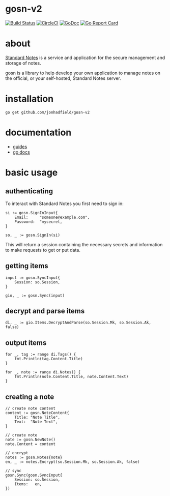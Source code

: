# gosn-v2
[![Build Status](https://www.travis-ci.org/jonhadfield/gosn-v2.svg?branch=master)](https://www.travis-ci.org/jonhadfield/gosn-v2) [![CircleCI](https://circleci.com/gh/jonhadfield/gosn-v2/tree/master.svg?style=svg)](https://circleci.com/gh/jonhadfield/gosn-v2/tree/master) [![GoDoc](https://img.shields.io/badge/godoc-reference-blue.svg)](https://godoc.org/github.com/jonhadfield/gosn-v2/) [![Go Report Card](https://goreportcard.com/badge/github.com/jonhadfield/gosn-v2)](https://goreportcard.com/report/github.com/jonhadfield/gosn-v2) 

# about
<a href="https://standardnotes.org/" target="_blank">Standard Notes</a> is a service and application for the secure management and storage of notes.  

gosn is a library to help develop your own application to manage notes on the official, or your self-hosted, Standard Notes server.

# installation

```go get github.com/jonhadfield/gosn-v2```

# documentation

- [guides](docs/index.md)
- [go docs](https://pkg.go.dev/github.com/jonhadfield/gosn-v2)

# basic usage
## authenticating

To interact with Standard Notes you first need to sign in:

```golang
si := gosn.SignInInput{
    Email:     "someone@example.com",
    Password:  "mysecret,
}

so, _ := gosn.SignIn(si)
```

This will return a session containing the necessary secrets and information to make requests to get or put data.

## getting items

```golang
input := gosn.SyncInput{
    Session: so.Session,
}

gio, _ := gosn.Sync(input)
```

## decrypt and parse items
```golang
di, _ := gio.Items.DecryptAndParse(so.Session.Mk, so.Session.Ak, false)
```

## output items
```golang
for _, tag := range di.Tags() {
    fmt.Println(tag.Content.Title)
}

for _, note := range di.Notes() {
    fmt.Println(note.Content.Title, note.Content.Text)
}
```

## creating a note

```golang
// create note content
content := gosn.NoteContent{
    Title: "Note Title",
    Text:  "Note Text",
}

// create note
note := gosn.NewNote()
note.Content = content

// encrypt
notes := gosn.Notes{note}
en, _ := notes.Encrypt(so.Session.Mk, so.Session.Ak, false)
    
// sync
gosn.Sync(gosn.SyncInput{
	Session: so.Session,
	Items:   en,
})
```


